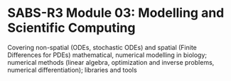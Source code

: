 # SABS-R3 Module 03: Modelling and Scientific Computing

Covering non-spatial (ODEs, stochastic ODEs) and spatial (Finite Differences for PDEs)
mathematical, numerical modelling in biology; numerical methods (linear
algebra, optimization and inverse problems, numerical differentiation); libraries and
tools 
